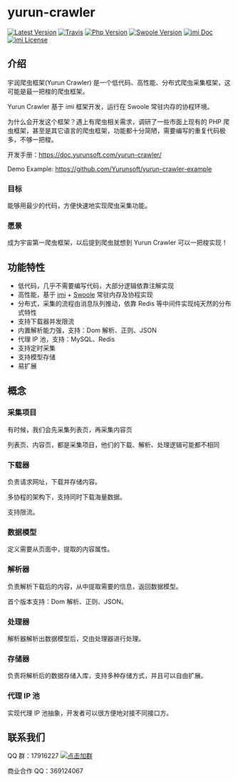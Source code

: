 # yurun-crawler

[![Latest Version](https://img.shields.io/packagist/v/yurunsoft/crawler.svg)](https://packagist.org/packages/yurunsoft/crawler)
[![Travis](https://img.shields.io/travis/Yurunsoft/yurun-crawler.svg)](https://travis-ci.org/github/Yurunsoft/yurun-crawler)
[![Php Version](https://img.shields.io/badge/php-%3E=7.1-brightgreen.svg)](https://secure.php.net/)
[![Swoole Version](https://img.shields.io/badge/swoole-%3E=4.3.0-brightgreen.svg)](https://github.com/swoole/swoole-src)
[![imi Doc](https://img.shields.io/badge/docs-passing-green.svg)](https://doc.imiphp.com)
[![imi License](https://img.shields.io/badge/license-MIT-brightgreen.svg)](https://github.com/Yurunsoft/crawler/blob/master/LICENSE)

## 介绍

宇润爬虫框架(Yurun Crawler) 是一个低代码、高性能、分布式爬虫采集框架，这可能是最一把梭的爬虫框架。

Yurun Crawler 基于 imi 框架开发，运行在 Swoole 常驻内存的协程环境。

为什么会开发这个框架？遇上有爬虫相关需求，调研了一些市面上现有的 PHP 爬虫框架，甚至是其它语言的爬虫框架，功能都十分简陋，需要编写的重复代码极多，不够一把梭。

开发手册：<https://doc.yurunsoft.com/yurun-crawler/>

Demo Example: <https://github.com/Yurunsoft/yurun-crawler-example>

### 目标

能够用最少的代码，方便快速地实现爬虫采集功能。

### 愿景

成为宇宙第一爬虫框架，以后提到爬虫就想到 Yurun Crawler 可以一把梭实现！

## 功能特性

* 低代码，几乎不需要编写代码，大部分逻辑依靠注解实现
* 高性能，基于 [imi](https://www.imiphp.com/) + [Swoole](https://www.swoole.com/) 常驻内存及协程实现
* 分布式，采集的流程由消息队列推动，依靠 Redis 等中间件实现纯天然的分布式特性
* 支持下载器并发限流
* 内置解析能力强，支持：Dom 解析、正则、JSON
* 代理 IP 池，支持：MySQL、Redis
* 支持定时采集
* 支持模型存储
* 易扩展

## 概念

### 采集项目

有时候，我们会先采集列表页，再采集内容页

列表页、内容页，都是采集项目，他们的下载、解析、处理逻辑可能都不相同

### 下载器

负责请求网址，下载并存储内容。

多协程的架构下，支持同时下载海量数据。

支持限流。

### 数据模型

定义需要从页面中，提取的内容属性。

### 解析器

负责解析下载后的内容，从中提取需要的信息，返回数据模型。

首个版本支持：Dom 解析、正则、JSON。

### 处理器

解析器解析出数据模型后，交由处理器进行处理。

### 存储器

负责将解析后的数据存储入库，支持多种存储方式，并且可以自由扩展。

### 代理 IP 池

实现代理 IP 池抽象，开发者可以很方便地对接不同接口方。

## 联系我们

QQ 群：17916227 [![点击加群](https://pub.idqqimg.com/wpa/images/group.png "点击加群")](https://jq.qq.com/?_wv=1027&k=5wXf4Zq)

商业合作 QQ：369124067
